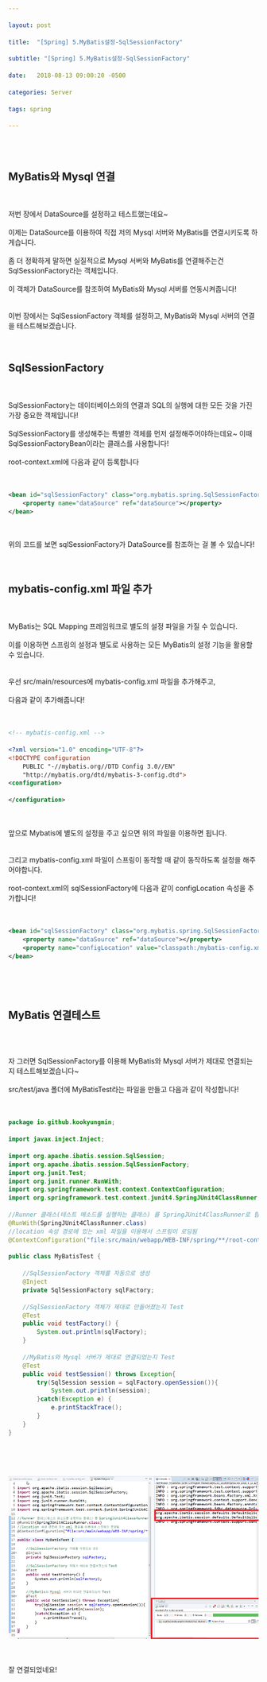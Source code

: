 ```yaml
---

layout: post

title:  "[Spring] 5.MyBatis설정-SqlSessionFactory"

subtitle: "[Spring] 5.MyBatis설정-SqlSessionFactory"

date:   2018-08-13 09:00:20 -0500

categories: Server

tags: spring

---
```


<br>
<br>

## MyBatis와 Mysql 연결

<br>
<br>
저번 장에서 DataSource를 설정하고 테스트했는데요~
<br>
<br>
이제는 DataSource를 이용하여 직접 저의 Mysql 서버와 MyBatis를 연결시키도록 하게습니다.
<br>
<br>
좀 더 정확하게 말하면 실질적으로 Mysql 서버와 MyBatis를 연결해주는건 SqlSessionFactory라는 객체입니다. 
<br>
<br>
이 객체가 DataSource를 참조하여 MyBatis와 Mysql 서버를 연동시켜줍니다!
<br>
<br>
<br>
이번 장에서는 SqlSessionFactory 객체를 설정하고, MyBatis와 Mysql 서버의 연결을 테스트해보겠습니다.
<br>
<br>
<br>

## SqlSessionFactory

<br>
<br>
SqlSessionFactory는 데이터베이스와의 연결과 SQL의 실행에 대한 모든 것을 가진 가장 중요한 객체입니다!
<br>
<br>
SqlSessionFactory를 생성해주는 특별한 객체를 먼저 설정해주어야하는데요~ 이때 SqlSessionFactoryBean이라는 클래스를 사용합니다!
<br>
<br>
root-context.xml에 다음과 같이 등록합니다
<br>
<br>
<br>

```xml
<bean id="sqlSessionFactory" class="org.mybatis.spring.SqlSessionFactoryBean">
    <property name="dataSource" ref="dataSource"></property>
</bean>
```

<br>
<br>
위의 코드를 보면 sqlSessionFactory가 DataSource를 참조하는 걸 볼 수 있습니다!
<br>
<br>
<br>

## mybatis-config.xml 파일 추가

<br>
<br>
MyBatis는 SQL Mapping 프레임워크로 별도의 설정 파일을 가질 수 있습니다.
<br>
<br>
이를 이용하면 스프링의 설정과 별도로 사용하는 모든 MyBatis의 설정 기능을 활용할 수 있습니다.
<br>
<br>
<br>
우선 src/main/resources에 mybatis-config.xml 파일을 추가해주고,
<br>
<br>
다음과 같이 추가해줍니다!
<br>
<br>
<br>

```xml
<!-- mybatis-config.xml -->

<?xml version="1.0" encoding="UTF-8"?>
<!DOCTYPE configuration
    PUBLIC "-//mybatis.org//DTD Config 3.0//EN"
    "http://mybatis.org/dtd/mybatis-3-config.dtd">
<configuration>

</configuration>
```

<br>
<br>
앞으로 Mybatis에 별도의 설정을 주고 싶으면 위의 파일을 이용하면 됩니다.
<br>
<br>
<br>
그리고 mybatis-config.xml 파일이 스프링이 동작할 때 같이 동작하도록 설정을 해주어야합니다.
<br>
<br>
root-context.xml의 sqlSessionFactory에 다음과 같이 configLocation 속성을 추가합니다!
<br>
<br>
<br>

```xml
<bean id="sqlSessionFactory" class="org.mybatis.spring.SqlSessionFactoryBean">
    <property name="dataSource" ref="dataSource"></property>
    <property name="configLocation" value="classpath:/mybatis-config.xml"></property>
</bean>
```

<br>
<br>
<br>

## MyBatis 연결테스트

<br>
<br>
<br>
자 그러면 SqlSessionFactory를 이용해 MyBatis와 Mysql 서버가 제대로 연결되는지 테스트해보겠습니다~
<br>
<br>
src/test/java 폴더에 MyBatisTest라는 파일을 만들고 다음과 같이 작성합니다!
<br>
<br>
<br>

```java
package io.github.kookyungmin;

import javax.inject.Inject;

import org.apache.ibatis.session.SqlSession;
import org.apache.ibatis.session.SqlSessionFactory;
import org.junit.Test;
import org.junit.runner.RunWith;
import org.springframework.test.context.ContextConfiguration;
import org.springframework.test.context.junit4.SpringJUnit4ClassRunner;

//Runner 클래스(테스트 메소드를 실행하는 클래스) 를 SpringJUnit4ClassRunner로 함
@RunWith(SpringJUnit4ClassRunner.class)
//location 속성 경로에 있는 xml 파일을 이용해서 스프링이 로딩됨
@ContextConfiguration("file:src/main/webapp/WEB-INF/spring/**/root-context.xml")

public class MyBatisTest {
	
	//SqlSessionFactory 객체를 자동으로 생성
	@Inject
	private SqlSessionFactory sqlFactory;
	
	//SqlSessionFactory 객체가 제대로 만들어졌는지 Test
	@Test
	public void testFactory() {
		System.out.println(sqlFactory);
	}
	
	//MyBatis와 Mysql 서버가 제대로 연결되었는지 Test
	@Test
	public void testSession() throws Exception{
		try(SqlSession session = sqlFactory.openSession()){
			System.out.println(session);
		}catch(Exception e) {
			e.printStackTrace();
		}
	}
}
```

<br>
<br>
<br>

![image](/image/Spring_image/Spring_image_38.png)

<br>
<br>
잘 연결되었네요!